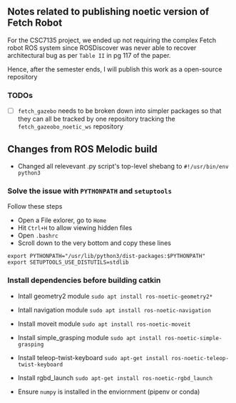 ## Notes related to publishing noetic version of Fetch Robot

For the CSC7135 project, we ended up not requiring the complex Fetch robot ROS system since ROSDiscover was never able to recover architectural bug as per ```Table II``` in pg 117 of the paper.

Hence, after the semester ends, I will publish this work as a open-source repository

### TODOs

- [ ] ```fetch_gazebo``` needs to be broken down into simpler packages so that they can all be tracked by one repository tracking the ```fetch_gazeobo_noetic_ws``` repository

## Changes from ROS Melodic build
* Changed all relevevant .py script's top-level shebang to ```#!/usr/bin/env python3```


### Solve the issue with ```PYTHONPATH``` and ```setuptools ```

Follow these steps
* Open a File exlorer, go to ```Home```
* Hit ```Ctrl+H``` to allow viewing hidden files
* Open ```.bashrc```
* Scroll down to the very bottom and copy these lines
```
export PYTHONPATH="/usr/lib/python3/dist-packages:$PYTHONPATH"
export SETUPTOOLS_USE_DISTUTILS=stdlib
```

### Install dependencies before building catkin

* Intall geometry2 module ```sudo apt install ros-noetic-geometry2*```

* Intall navigation module ```sudo apt install ros-noetic-navigation```

* Install moveit module ```sudo apt install ros-noetic-moveit```

* Install simple_grasping module ```sudo apt install ros-noetic-simple-grasping```

* Install teleop-twist-keyboard ```sudo apt-get install ros-noetic-teleop-twist-keyboard```

* Install rgbd_launch ```sudo apt-get install ros-noetic-rgbd_launch```

* Ensure ```numpy``` is installed in the enviornment (pipenv or conda)